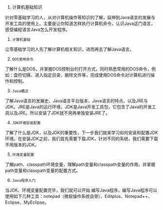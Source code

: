1.   计算机基础知识

针对零基础学习的人，从对计算机操作等知识的了解，延伸到Java语言的发展与开发工具的使用上。主要是让你知道怎样执行计算机命令，认识Java这门语言，感受编程语言Java怎么开发程序。

1)     计算机基础

让零基础学习的人先了解计算机相关知识，进而再去了解Java语言。

2)     DOS常用命令

了解什么是DOS，并掌握DOS控制台的打开方式，同时熟悉常用的DOS命令，例如：盘符切换、进入指定目录、删除文件等，完成使用DOS命令对计算机进行操作和控制。

3)     Java概述

了解Java语言的发展史、Java语言平台版本、Java语言的特点，以及JRE与JDK。JRE是Java的运行环境，JDK是Java开发工具包，它包含了Java的开发工具以及JRE。所以安装了JDK就不用再单独安装JRE了。

4)     JDK环境安装配置

了解了什么是JDK，以及JDK的重要性，下一步我们就来学习如何安装和配置JDK环境。在安装JDK之前，我们首先需要下载JDK，针对不同的系统，我们需要下载不用版本的JDK。

5)     环境变量配置

了解path、classpath环境变量，理解path变量和classpath变量的作用，并掌握path变量和classpath变量的配置方式。

6)     Java程序入门

当JDK、环境变量配置完毕，我们就可以开始 编写Java程序。编写Java程序可以使用如下几种工具：notepad（微软操作系统自带）、Editplus、Notepad++、Eclipse、MyEclipse。
